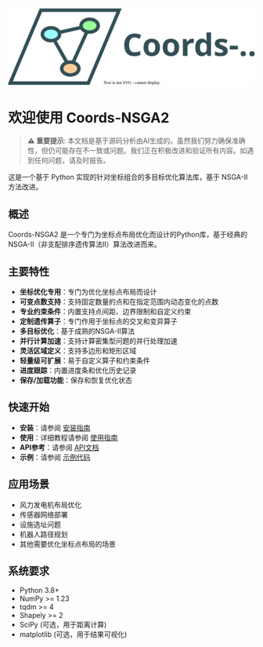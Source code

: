 ![Coords-NSGA2](logo.drawio.svg)
# 欢迎使用 Coords-NSGA2

> **⚠️ 重要提示**: 本文档是基于源码分析由AI生成的。虽然我们努力确保准确性，但仍可能存在不一致或问题。我们正在积极改进和验证所有内容。如遇到任何问题，请及时报告。

这是一个基于 Python 实现的针对坐标组合的多目标优化算法库，基于 NSGA-II 方法改进。

## 概述

Coords-NSGA2 是一个专门为坐标点布局优化而设计的Python库，基于经典的NSGA-II（非支配排序遗传算法II）算法改进而来。

## 主要特性

- **坐标优化专用**：专门为优化坐标点布局而设计
- **可变点数支持**：支持固定数量的点和在指定范围内动态变化的点数
- **专业约束条件**：内置支持点间距、边界限制和自定义约束
- **定制遗传算子**：专门作用于坐标点的交叉和变异算子
- **多目标优化**：基于成熟的NSGA-II算法
- **并行计算加速**：支持计算密集型问题的并行处理加速
- **灵活区域定义**：支持多边形和矩形区域
- **轻量级可扩展**：易于自定义算子和约束条件
- **进度跟踪**：内置进度条和优化历史记录
- **保存/加载功能**：保存和恢复优化状态

## 快速开始

- **安装**：请参阅 [安装指南](install.md)
- **使用**：详细教程请参阅 [使用指南](usage.md)
- **API参考**：请参阅 [API文档](api.md)
- **示例**：请参阅 [示例代码](examples.md)

## 应用场景

- 风力发电机布局优化
- 传感器网络部署
- 设施选址问题
- 机器人路径规划
- 其他需要优化坐标点布局的场景

## 系统要求

- Python 3.8+
- NumPy >= 1.23
- tqdm >= 4
- Shapely >= 2
- SciPy (可选，用于距离计算)
- matplotlib (可选，用于结果可视化)